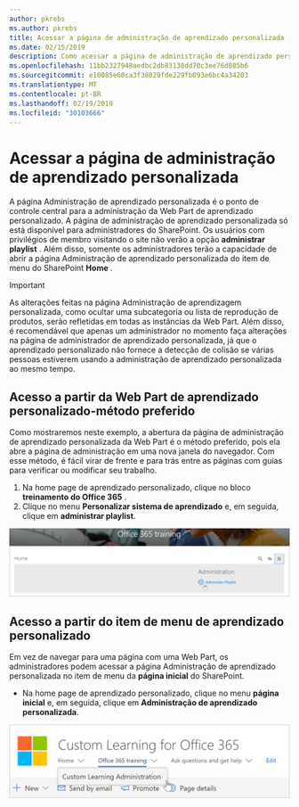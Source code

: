 ```yaml
---
author: pkrebs
ms.author: pkrebs
title: Acessar a página de administração de aprendizado personalizada
ms.date: 02/15/2019
description: Como acessar a página de administração de aprendizado personalizada na Web Part ou no menu
ms.openlocfilehash: 11bb2327948aedbc2db83138dd70c3ee76d085b6
ms.sourcegitcommit: e10085e60ca3f38029fde229fb093e6bc4a34203
ms.translationtype: MT
ms.contentlocale: pt-BR
ms.lasthandoff: 02/19/2019
ms.locfileid: "30103666"
---
```

# <a name="access-the-custom-learning-administration-page"></a>Acessar a página de administração de aprendizado personalizada

A página Administração de aprendizado personalizada é o ponto de controle central para a administração da Web Part de aprendizado personalizado. A página de administração de aprendizado personalizada só está disponível para administradores do SharePoint. Os usuários com privilégios de membro visitando o site não verão a opção **administrar playlist** . Além disso, somente os administradores terão a capacidade de abrir a página Administração de aprendizado personalizada do item de menu do SharePoint **Home** .  

> [!IMPORTANT]
> As alterações feitas na página Administração de aprendizagem personalizada, como ocultar uma subcategoria ou lista de reprodução de produtos, serão refletidas em todas as instâncias da Web Part. Além disso, é recomendável que apenas um administrador no momento faça alterações na página de administrador de aprendizado personalizada, já que o aprendizado personalizado não fornece a detecção de colisão se várias pessoas estiverem usando a administração de aprendizado personalizada ao mesmo tempo.  

## <a name="access-from-the-custom-learning-web-part---preferred-method"></a>Acesso a partir da Web Part de aprendizado personalizado-método preferido
Como mostraremos neste exemplo, a abertura da página de administração de aprendizado personalizada da Web Part é o método preferido, pois ela abre a página de administração em uma nova janela do navegador. Com esse método, é fácil virar de frente e para trás entre as páginas com guias para verificar ou modificar seu trabalho.  

1. Na home page de aprendizado personalizado, clique no bloco **treinamento do Office 365** .
2. Clique no menu **Personalizar sistema de aprendizado** e, em seguida, clique em **administrar playlist**. 

![CG-adminaccbtn. png](media/cg-adminaccbtn.png)

## <a name="access-from-the-custom-learning-menu-item"></a>Acesso a partir do item de menu de aprendizado personalizado
Em vez de navegar para uma página com uma Web Part, os administradores podem acessar a página Administração de aprendizado personalizada no item de menu da **página inicial** do SharePoint. 

- Na home page de aprendizado personalizado, clique no menu **página inicial** e, em seguida, clique em **Administração de aprendizado personalizada**.

![CG-adminaccmenu. png](media/cg-adminaccmenu.png)
